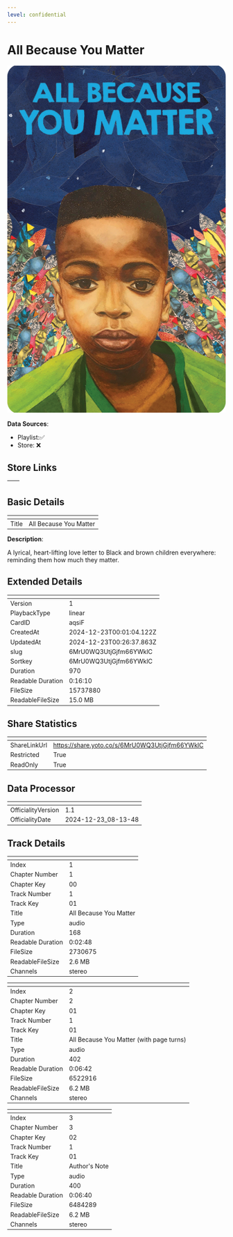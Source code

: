 ```yaml
---
level: confidential
---
```

# All Because You Matter

![card_[aqsiF].png](../../img/cards/card_[aqsiF].png)

**Data Sources**: 

- Playlist:✅
- Store: ❌


## Store Links

| <!-- --> | <!-- --> |
| - | - |


## Basic Details

| <!-- --> | <!-- --> |
| - | - |
| Title | All Because You Matter |

**Description**:

A lyrical, heart-lifting love letter to Black and brown children everywhere: reminding them how much they matter.


## Extended Details

| <!-- --> | <!-- --> |
| - | - |
| Version | 1 |
| PlaybackType | linear |
| CardID | aqsiF |
| CreatedAt | 2024-12-23T00:01:04.122Z |
| UpdatedAt | 2024-12-23T00:26:37.863Z |
| slug | 6MrU0WQ3UtjGjfm66YWklC |
| Sortkey | 6MrU0WQ3UtjGjfm66YWklC |
| Duration | 970 |
| Readable Duration | 0:16:10 |
| FileSize | 15737880 |
| ReadableFileSize | 15.0 MB |


## Share Statistics

| <!-- --> | <!-- --> |
| - | - |
| ShareLinkUrl | https://share.yoto.co/s/6MrU0WQ3UtjGjfm66YWklC |
| Restricted | True |
| ReadOnly | True |


## Data Processor

| <!-- --> | <!-- --> |
| - | - |
| OfficialityVersion | 1.1
| OfficialityDate | 2024-12-23_08-13-48


## Track Details

| <!-- --> | <!-- --> |
| - | - |
| Index | 1 |
| Chapter Number | 1 |
| Chapter Key | 00 |
| Track Number | 1 |
| Track Key | 01 |
| Title | All Because You Matter |
| Type | audio |
| Duration | 168 |
| Readable Duration | 0:02:48 |
| FileSize | 2730675 |
| ReadableFileSize | 2.6 MB |
| Channels | stereo |

| <!-- --> | <!-- --> |
| - | - |
| Index | 2 |
| Chapter Number | 2 |
| Chapter Key | 01 |
| Track Number | 1 |
| Track Key | 01 |
| Title | All Because You Matter (with page turns) |
| Type | audio |
| Duration | 402 |
| Readable Duration | 0:06:42 |
| FileSize | 6522916 |
| ReadableFileSize | 6.2 MB |
| Channels | stereo |

| <!-- --> | <!-- --> |
| - | - |
| Index | 3 |
| Chapter Number | 3 |
| Chapter Key | 02 |
| Track Number | 1 |
| Track Key | 01 |
| Title | Author's Note |
| Type | audio |
| Duration | 400 |
| Readable Duration | 0:06:40 |
| FileSize | 6484289 |
| ReadableFileSize | 6.2 MB |
| Channels | stereo |

